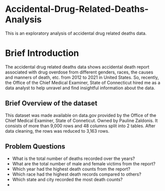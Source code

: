 # Accidental-Drug-Related-Deaths-Analysis
This is an exploratory analysis of accidental drug related deaths data.
# Brief Introduction
The accidental drug related deaths data shows accidental death report associated with drug overdose from different genders, races, the causes and manners of death, etc. from 2012 to 2021 in United States. So, recently, the Office of the Chief Medical Examiner, State of Connecticut hired me as a data analyst to help unravel and find insightful information about the data. 
## Brief Overview of the dataset
This dataset was made available on data.gov provided by the Office of the Chief Medical Examiner, State of Conneticut. Owned by Pauline Zaldonis. It consists of more than 9,000 rows and 48 columns split into 2 tables. After data cleaning, the rows was reduced to 3,163 rows.
## Problem Questions
*  What is the total number of deaths recorded over the years?
*  What are the total number of male and female victims from the report?
*  Which year had the highest death counts from the report?
*  Which race had the highest death records compared to others?
*  Which state and city recorded the most death counts?
*  
